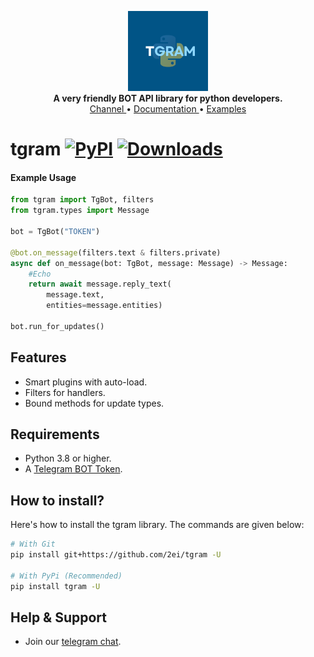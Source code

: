 <p align="center">
    <a href="https://github.com/2ei/tgram">
        <img src="https://raw.githubusercontent.com/7n2/nothing/main/TG.png" alt="tgram" width="128">
    </a>
    <br>
    <b>A very friendly BOT API library for python developers.</b>
    </br>
    <a href="https://t.me/tgbot_channel">
        Channel
    </a>
    •
    <a href="https://2ei.github.io/tgram/">
        Documentation
    </a>
    •
    <a href="https://github.com/2ei/tgram/tree/main/examples">
        Examples
    </a>
</p>

# tgram [![PyPI](https://img.shields.io/pypi/v/tgram.svg?logo=python&logoColor=%23959DA5&label=pypi&labelColor=%23282f37)](https://pypi.org/project/tgram/) [![Downloads](https://static.pepy.tech/badge/tgram)](https://pepy.tech/project/tgram)

#### Example Usage
```python
from tgram import TgBot, filters
from tgram.types import Message

bot = TgBot("TOKEN")

@bot.on_message(filters.text & filters.private)
async def on_message(bot: TgBot, message: Message) -> Message:
    #Echo
    return await message.reply_text(
        message.text,
        entities=message.entities)

bot.run_for_updates()
```

## Features
- Smart plugins with auto-load.
- Filters for handlers.
- Bound methods for update types.

## Requirements
- Python 3.8 or higher.
- A [Telegram BOT Token](https://core.telegram.org/bots/tutorial#obtain-your-bot-token).

## How to install?
Here's how to install the tgram library. The commands are given below:

``` bash
# With Git
pip install git+https://github.com/2ei/tgram -U

# With PyPi (Recommended)
pip install tgram -U
```

## Help & Support

- Join our [telegram chat](https://t.me/tgbot_chat).
